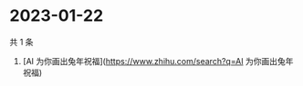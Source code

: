 # 2023-01-22

共 1 条

<!-- BEGIN ZHIHUSEARCH -->
<!-- 最后更新时间 Sun Jan 22 2023 07:06:31 GMT+0800 (China Standard Time) -->
1. [AI 为你画出兔年祝福](https://www.zhihu.com/search?q=AI 为你画出兔年祝福)
<!-- END ZHIHUSEARCH -->
